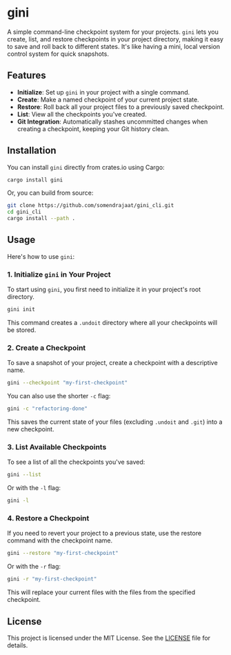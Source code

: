 # gini

A simple command-line checkpoint system for your projects. `gini` lets you create, list, and restore checkpoints in your project directory, making it easy to save and roll back to different states. It's like having a mini, local version control system for quick snapshots.

## Features

- **Initialize**: Set up `gini` in your project with a single command.
- **Create**: Make a named checkpoint of your current project state.
- **Restore**: Roll back all your project files to a previously saved checkpoint.
- **List**: View all the checkpoints you've created.
- **Git Integration**: Automatically stashes uncommitted changes when creating a checkpoint, keeping your Git history clean.

## Installation

You can install `gini` directly from crates.io using Cargo:

```bash
cargo install gini
```

Or, you can build from source:

```bash
git clone https://github.com/somendrajaat/gini_cli.git
cd gini_cli
cargo install --path .
```

## Usage

Here's how to use `gini`:

### 1. Initialize `gini` in Your Project

To start using `gini`, you first need to initialize it in your project's root directory.

```bash
gini init
```
This command creates a `.undoit` directory where all your checkpoints will be stored.

### 2. Create a Checkpoint

To save a snapshot of your project, create a checkpoint with a descriptive name.

```bash
gini --checkpoint "my-first-checkpoint"
```
You can also use the shorter `-c` flag:
```bash
gini -c "refactoring-done"
```
This saves the current state of your files (excluding `.undoit` and `.git`) into a new checkpoint.

### 3. List Available Checkpoints

To see a list of all the checkpoints you've saved:

```bash
gini --list
```
Or with the `-l` flag:
```bash
gini -l
```

### 4. Restore a Checkpoint

If you need to revert your project to a previous state, use the restore command with the checkpoint name.

```bash
gini --restore "my-first-checkpoint"
```
Or with the `-r` flag:
```bash
gini -r "my-first-checkpoint"
```
This will replace your current files with the files from the specified checkpoint.

## License

This project is licensed under the MIT License. See the [LICENSE](LICENSE) file for details. 